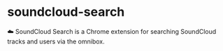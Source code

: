 # soundcloud-search
:cloud: SoundCloud Search is a Chrome extension for searching SoundCloud tracks and users via the omnibox.
